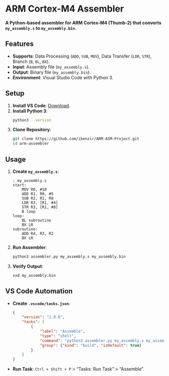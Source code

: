 # ARM Cortex-M4 Assembler

**A Python-based assembler for ARM Cortex-M4 (Thumb-2) that converts `my_assembly.s` to `my_assembly.bin`.**

## **Features**
- **Supports**: Data Processing (`ADD`, `SUB`, `MOV`), Data Transfer (`LDR`, `STR`), Branch (`B`, `BL`, `BX`).
- **Input**: Assembly file (`my_assembly.s`).
- **Output**: Binary file (`my_assembly.bin`).
- **Environment**: Visual Studio Code with Python 3.

## **Setup**
1. **Install VS Code**: [Download](https://code.visualstudio.com/download).
2. **Install Python 3**:
   ```bash
   python3 --version
   ```
3. **Clone Repository**:
   ```bash
   git clone https://github.com/ibenzir/ARM-ASM-Project.git
   cd arm-assembler
   ```

## **Usage**
1. **Create `my_assembly.s`**:
   ```assembly
   ; my_assembly.s
   start:
       MOV R0, #10
       ADD R1, R0, #5
       SUB R2, R1, R0
       LDR R3, [R1, #4]
       STR R3, [R1, #8]
       B loop
   loop:
       BL subroutine
       BX LR
   subroutine:
       ADD R4, R3, R2
       BX LR
   ```
2. **Run Assembler**:
   ```bash
   python3 assembler.py my_assembly.s my_assembly.bin
   ```
3. **Verify Output**:
   ```bash
   xxd my_assembly.bin
   ```

## **VS Code Automation**
- **Create `.vscode/tasks.json`**:
  ```json
  {
      "version": "2.0.0",
      "tasks": [
          {
              "label": "Assemble",
              "type": "shell",
              "command": "python3 assembler.py my_assembly.s my_assembly.bin",
              "group": {"kind": "build", "isDefault": true}
          }
      ]
  }
  ```
- **Run Task**: `Ctrl + Shift + P` > “Tasks: Run Task” > “Assemble”.